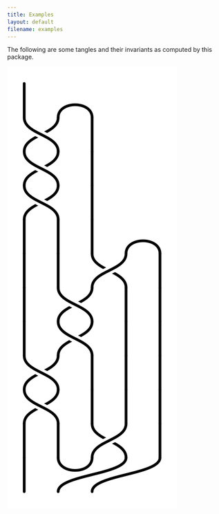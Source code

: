 ```yaml
---
title: Examples
layout: default
filename: examples
---
```


The following are some tangles and their invariants as computed by this package. 

[ ![](test.png) ](test.png)

